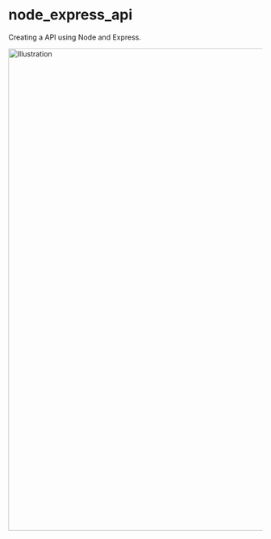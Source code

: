 # node_express_api
Creating a API using Node and Express.

<img width="956" alt="Illustration" src="https://user-images.githubusercontent.com/57451645/157126765-7a63b371-4921-4679-b11e-208c40056524.jpg">

